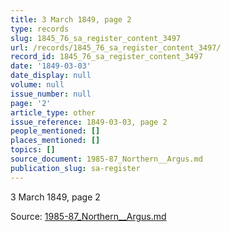 ```yaml
---
title: 3 March 1849, page 2
type: records
slug: 1845_76_sa_register_content_3497
url: /records/1845_76_sa_register_content_3497/
record_id: 1845_76_sa_register_content_3497
date: '1849-03-03'
date_display: null
volume: null
issue_number: null
page: '2'
article_type: other
issue_reference: 1849-03-03, page 2
people_mentioned: []
places_mentioned: []
topics: []
source_document: 1985-87_Northern__Argus.md
publication_slug: sa-register
---
```


3 March 1849, page 2

Source: [1985-87_Northern__Argus.md](/downloads/markdown/1985-87_Northern__Argus.md)
